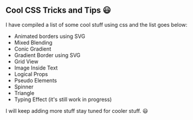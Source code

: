 ## Cool CSS Tricks and Tips :smiley:	

I have compiled a list of some cool stuff using css and the list goes below:

- Animated borders using SVG
- Mixed Blending
- Conic Gradient 
- Gradient Border using SVG
- Grid View
- Image Inside Text
- Logical Props
- Pseudo Elements
- Spinner
- Triangle
- Typing Effect (it's still work in progress)


I will keep adding more stuff stay tuned for cooler stuff. :smiley:	 


